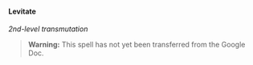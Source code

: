 #### Levitate
<!-- markdownlint-disable-next-line no-emphasis-as-heading -->
_2nd-level transmutation_

> **Warning:**
> This spell has not yet been transferred from the Google Doc.
